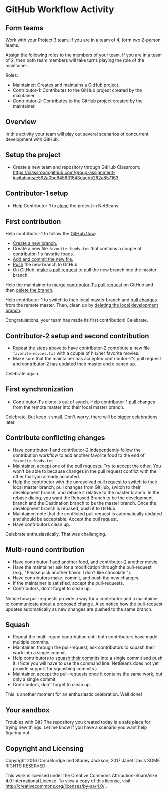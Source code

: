# GitHub Workflow Activity


## Form teams

Work with your Project 3 team. If you are in a team of 4, form two 2-person teams.

Assign the following roles to the members of your team. If you are in a team
of 2, then both team members will take turns playing the role of the maintainer.

Roles:

- Maintainer: Creates and maintains a GitHub project.
- Contributor-1: Contributes to the GitHub project created by the maintainer.
- Contributor-2: Contributes to the GitHub project created by the maintainer.

## Overview

In this activity your team will play out several scenarios of concurrent development with GitHub.

## Setup the project

- Create a new team and repository through GitHub Classroom: https://classroom.github.com/group-assignment-invitations/e592a0be645631543daeb5262a857163

## Contributor-1 setup

- Help Contributor-1 to [clone](https://netbeans.org/kb/docs/ide/git.html#clone) the project in NetBeans.

## First contribution

Help contributor-1 to follow the [GitHub flow](https://guides.github.com/introduction/flow/):
- [Create a new branch.](https://netbeans.org/kb/docs/ide/git.html#branchCreate)
- Create a new file `favorite-foods.txt` that contains a couple of contributor-1's
  favorite foods.
- [Add and commit the new file.](https://netbeans.org/kb/docs/ide/git.html#add)
- [Push](https://netbeans.org/kb/docs/ide/git.html#push) the new branch to GitHub.
- On GitHub, [make a pull request](https://help.github.com/articles/creating-a-pull-request/) to pull the new branch into the master branch.

Help the maintainer to [merge contributor-1's pull request](https://help.github.com/articles/merging-a-pull-request/) on GitHub and then [delete the branch](https://help.github.com/articles/deleting-unused-branches/).

Help contributor-1 to switch to their local master branch and [pull changes](https://netbeans.org/kb/docs/ide/git.html#pull) from the remote master. Then, clean up by [deleting the local development branch](https://netbeans.org/kb/docs/ide/git.html#branchDelete).

Congratulations, your team has made its first contribution! Celebrate.


## Contributor-2 setup and second contribution

- Repeat the steps above to have contributor-2 contribute a new file
  `favorite-movies.txt` with a couple of his/her favorite movies.
- Make sure that the maintainer has accepted contributor-2's pull request 
  and contributor-2 has updated their master and cleaned up.

Celebrate again.

## First synchronization

- Contributor-1's clone is out of synch. Help contributor-1 pull changes from the remote master into their local master branch.

Celebrate. But keep it small. Don't worry, there will be bigger celebrations later.


## Contribute conflicting changes

- Have contributor-1 and contributor-2 independently follow the contribution
  workflow to add another favorite food to the end of `favorite-foods.txt`.
- Maintainer, accept one of the pull requests. Try to accept the other. You
  won't be able to because changes in the pull request conflict with the other
  that you already accepted.
- Help the contributor with the unresolved pull request to switch to their local master branch,
  pull changes from GitHub, switch to their development branch, and rebase it relative to the master branch. 
  In the rebase dialog, you want the Rebased Branch to be the development branch and the Destination branch to be the master branch.
  Once the development branch is rebased, push it to GitHub.
- Maintainer, note that the conflicted pull request is automatically updated and
  should be acceptable. Accept the pull request.
- Have contributors clean up.

Celebrate enthusiastically. That was challenging.


## Multi-round contribution

- Have contributor-1 add another food, and contributor-2 another movie.
- Have the maintainer ask for a modification through the pull-request
  (e.g., "Please pick another flavor. I don't like chocolate.").
- Have contributors make, commit, and push the new changes.
- If the maintainer is satisfied, accept the pull-requests.
- Contributors, don't forget to clean up.

Notice how pull-requests provide a way for a contributor and a maintainer to
communicate about a proposed change. Also notice how the pull-request updates
automatically as new changes are pushed to the same branch.


## Squash

- Repeat the multi-round contribution until both contributors have made multiple
  commits.
- Maintainer, through the pull-request, ask contributors to squash their work
  into a single commit.
- Help contributors to [squash their commits](http://gitready.com/advanced/2009/02/10/squashing-commits-with-rebase.html) into a single   commit and push it. (Note you will have to use the command line.  NetBeans does not yet provide support for squashing commits.)
- Maintainer, accept the pull-requests once it contains the same work, but only
  a single commit.
- Contributors, don't forget to clean up.

This is another moment for an enthusiastic celebration. Well done!  

## Your sandbox

Troubles with Git?  The repository you created today is a safe place for trying new things.  Let me know if you have a scenario you want help figuring out.

## Copyright and Licensing

Copyright 2016 Darci Burdge and Stoney Jackson; 2017 Janet Davis SOME RIGHTS RESERVED

This work is licensed under the Creative Commons Attribution-ShareAlike 4.0 International License. To view a copy of this license, visit http://creativecommons.org/licenses/by-sa/4.0/ .

